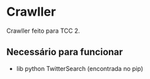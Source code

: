 # Crawller
  Crawller feito para TCC 2.
## Necessário para funcionar
- lib python TwitterSearch (encontrada no pip)
